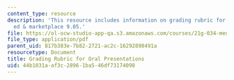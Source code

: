 ```yaml
---
content_type: resource
description: 'This resource includes information on grading rubric for writing: media,
  ed & marketplace 9.05.'
file: https://ol-ocw-studio-app-qa.s3.amazonaws.com/courses/21g-034-media-education-and-the-marketplace-fall-2005/44b1031aaf3c28961ba546df73174098_MIT21G_034F05_rubricforwri.pdf
file_type: application/pdf
parent_uid: 817b383e-7b82-2721-ac2c-16292898491a
resourcetype: Document
title: Grading Rubric for Oral Presentations
uid: 44b1031a-af3c-2896-1ba5-46df73174098
---
```

